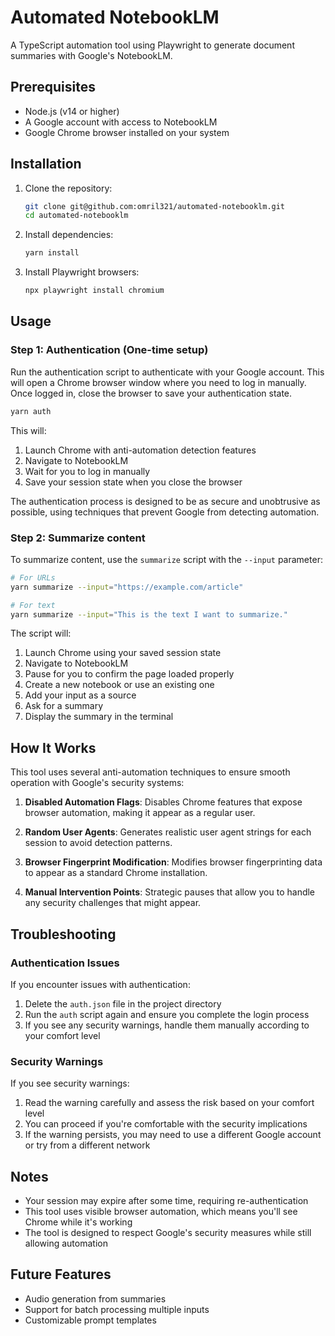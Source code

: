 # Automated NotebookLM

A TypeScript automation tool using Playwright to generate document summaries with Google's NotebookLM.

## Prerequisites

- Node.js (v14 or higher)
- A Google account with access to NotebookLM
- Google Chrome browser installed on your system

## Installation

1. Clone the repository:

   ```bash
   git clone git@github.com:omril321/automated-notebooklm.git
   cd automated-notebooklm
   ```

2. Install dependencies:

   ```bash
   yarn install
   ```

3. Install Playwright browsers:
   ```bash
   npx playwright install chromium
   ```

## Usage

### Step 1: Authentication (One-time setup)

Run the authentication script to authenticate with your Google account. This will open a Chrome browser window where you need to log in manually. Once logged in, close the browser to save your authentication state.

```bash
yarn auth
```

This will:

1. Launch Chrome with anti-automation detection features
2. Navigate to NotebookLM
3. Wait for you to log in manually
4. Save your session state when you close the browser

The authentication process is designed to be as secure and unobtrusive as possible, using techniques that prevent Google from detecting automation.

### Step 2: Summarize content

To summarize content, use the `summarize` script with the `--input` parameter:

```bash
# For URLs
yarn summarize --input="https://example.com/article"

# For text
yarn summarize --input="This is the text I want to summarize."
```

The script will:

1. Launch Chrome using your saved session state
2. Navigate to NotebookLM
3. Pause for you to confirm the page loaded properly
4. Create a new notebook or use an existing one
5. Add your input as a source
6. Ask for a summary
7. Display the summary in the terminal

## How It Works

This tool uses several anti-automation techniques to ensure smooth operation with Google's security systems:

1. **Disabled Automation Flags**: Disables Chrome features that expose browser automation, making it appear as a regular user.

2. **Random User Agents**: Generates realistic user agent strings for each session to avoid detection patterns.

3. **Browser Fingerprint Modification**: Modifies browser fingerprinting data to appear as a standard Chrome installation.

4. **Manual Intervention Points**: Strategic pauses that allow you to handle any security challenges that might appear.

## Troubleshooting

### Authentication Issues

If you encounter issues with authentication:

1. Delete the `auth.json` file in the project directory
2. Run the `auth` script again and ensure you complete the login process
3. If you see any security warnings, handle them manually according to your comfort level

### Security Warnings

If you see security warnings:

1. Read the warning carefully and assess the risk based on your comfort level
2. You can proceed if you're comfortable with the security implications
3. If the warning persists, you may need to use a different Google account or try from a different network

## Notes

- Your session may expire after some time, requiring re-authentication
- This tool uses visible browser automation, which means you'll see Chrome while it's working
- The tool is designed to respect Google's security measures while still allowing automation

## Future Features

- Audio generation from summaries
- Support for batch processing multiple inputs
- Customizable prompt templates
